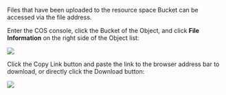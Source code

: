 Files that have been uploaded to the resource space Bucket can be accessed via the file address.

Enter the COS console, click the Bucket of the Object, and click **File Information** on the right side of the Object list:

![](//mc.qcloudimg.com/static/img/49772b997b618a9ff1e6c3bd9d609c36/image.png)

Click the Copy Link button and paste the link to the browser address bar to download, or directly click the Download button:

![](//mc.qcloudimg.com/static/img/b22047d5ea8e67bbd25477e36381fc9d/image.png)



